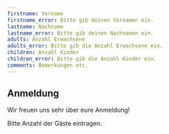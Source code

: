 ```yaml
---
firstname: Vorname
firstname_error: Bitte gib deinen Vornamen ein.
lastname: Nachname
lastname_error: Bitte gib deinen Nachnamen ein.
adults: Anzahl Erwachsene
adults_error: Bitte gib die Anzahl Erwachsene ein.
children: Anzahl Kinder
children_error: Bitte gib die Anzahl Kinder ein.
comments: Bemerkungen etc.
---
```

## Anmeldung

Wir freuen uns sehr über eure Anmeldung!

Bitte Anzahl der Gäste eintragen.
